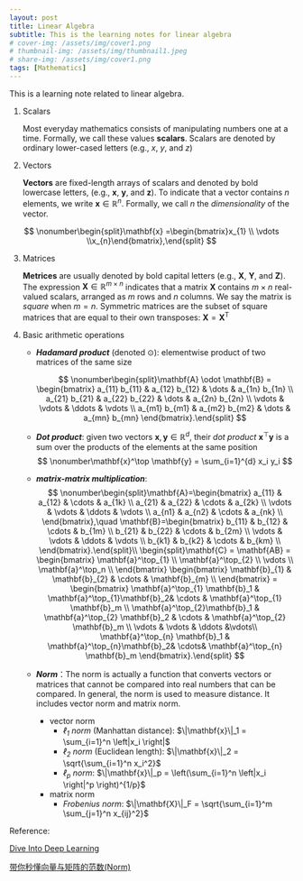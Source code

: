 ```yaml
---
layout: post
title: Linear Algebra
subtitle: This is the learning notes for linear algebra 
# cover-img: /assets/img/cover1.png
# thumbnail-img: /assets/img/thumbnail1.jpeg
# share-img: /assets/img/cover1.png
tags: [Mathematics]
---
```


This is a learning note related to linear algebra. 



1. Scalars

   Most everyday mathematics consists of manipulating numbers one at a time. Formally, we call these values **scalars**. Scalars are denoted by ordinary lower-cased letters (e.g., $x$, $y$, and $z$) 

2. Vectors

   **Vectors** are fixed-length arrays of scalars and denoted by bold lowercase letters, (e.g., $\mathbf{x}$, $\mathbf{y}$, and $\mathbf{z}$). To indicate that a vector contains $n$ elements, we write $\mathbf{x}\in \mathbb{R}^n$. Formally, we call $n$ the *dimensionality* of the vector.


$$
\nonumber\begin{split}\mathbf{x} =\begin{bmatrix}x_{1}  \\ \vdots  \\x_{n}\end{bmatrix},\end{split}
$$


3. Matrices

   **Metrices** are usually denoted by bold capital letters (e.g., $\mathbf{X}$, $\mathbf{Y}$, and $\mathbf{Z}$). The expression $\mathbf{X}\in \mathbb{R}^{m\times n}$ indicates that a matrix $\mathbf{X}$ contains $m\times n$ real-valued scalars, arranged as $m$ rows and $n$ columns. We say the matrix is *square*  when $m=n$. Symmetric matrices are the subset of square matrices that are equal to their own transposes: $\mathbf{X} = \mathbf{X}^\text{T}$

4. Basic arithmetic operations

   * ***Hadamard product*** (denoted $\odot$): elementwise product of two matrices of the same size

     
     $$
     \nonumber\begin{split}\mathbf{A} \odot \mathbf{B} =
     \begin{bmatrix}
         a_{11}  b_{11} & a_{12}  b_{12} & \dots  & a_{1n}  b_{1n} \\
         a_{21}  b_{21} & a_{22}  b_{22} & \dots  & a_{2n}  b_{2n} \\
         \vdots & \vdots & \ddots & \vdots \\
         a_{m1}  b_{m1} & a_{m2}  b_{m2} & \dots  & a_{mn}  b_{mn}
     \end{bmatrix}.\end{split}
     $$

   * ***Dot product***: given two vectors $\mathbf{x}, \mathbf{y} \in \mathbb{R}^d$, their *dot product* $\mathbf{x}^\top \mathbf{y}$ is a sum over the products of the elements at the same position
     $$
     \nonumber\mathbf{x}^\top \mathbf{y} = \sum_{i=1}^{d} x_i y_i
     $$

   * ***matrix-matrix multiplication***: 
     $$
     \nonumber\begin{split}\mathbf{A}=\begin{bmatrix}
      a_{11} & a_{12} & \cdots & a_{1k} \\
      a_{21} & a_{22} & \cdots & a_{2k} \\
     \vdots & \vdots & \ddots & \vdots \\
      a_{n1} & a_{n2} & \cdots & a_{nk} \\
     \end{bmatrix},\quad
     \mathbf{B}=\begin{bmatrix}
      b_{11} & b_{12} & \cdots & b_{1m} \\
      b_{21} & b_{22} & \cdots & b_{2m} \\
     \vdots & \vdots & \ddots & \vdots \\
      b_{k1} & b_{k2} & \cdots & b_{km} \\
     \end{bmatrix}.\end{split}\\
     \begin{split}\mathbf{C} = \mathbf{AB} = \begin{bmatrix}
     \mathbf{a}^\top_{1} \\
     \mathbf{a}^\top_{2} \\
     \vdots \\
     \mathbf{a}^\top_n \\
     \end{bmatrix}
     \begin{bmatrix}
      \mathbf{b}_{1} & \mathbf{b}_{2} & \cdots & \mathbf{b}_{m} \\
     \end{bmatrix}
     = \begin{bmatrix}
     \mathbf{a}^\top_{1} \mathbf{b}_1 & \mathbf{a}^\top_{1}\mathbf{b}_2& \cdots & \mathbf{a}^\top_{1} \mathbf{b}_m \\
      \mathbf{a}^\top_{2}\mathbf{b}_1 & \mathbf{a}^\top_{2} \mathbf{b}_2 & \cdots & \mathbf{a}^\top_{2} \mathbf{b}_m \\
      \vdots & \vdots & \ddots &\vdots\\
     \mathbf{a}^\top_{n} \mathbf{b}_1 & \mathbf{a}^\top_{n}\mathbf{b}_2& \cdots& \mathbf{a}^\top_{n} \mathbf{b}_m
     \end{bmatrix}.\end{split}
     $$

   * ***Norm***：The norm is actually a function that converts vectors or matrices that cannot be compared into real numbers that can be compared. In general, the norm is used to measure distance. It includes vector norm and matrix norm.

     * vector norm
       * *$\ell_1$ norm* (Manhattan distance): $\|\mathbf{x}\|_1 = \sum_{i=1}^n \left|x_i \right|$
       * *$\ell_2$ norm* (Euclidean length): $\|\mathbf{x}\|_2 = \sqrt{\sum_{i=1}^n x_i^2}$
       * *$\ell_p$ norm*: $\|\mathbf{x}\|_p = \left(\sum_{i=1}^n \left|x_i \right|^p \right)^{1/p}$
     * matrix norm
       *  *Frobenius norm*: $\|\mathbf{X}\|_F = \sqrt{\sum_{i=1}^m \sum_{j=1}^n x_{ij}^2}$



Reference: 

[Dive Into Deep Learning](https://d2l.ai/chapter_preliminaries/linear-algebra.html)

[带你秒懂向量与矩阵的范数(Norm)](https://blog.csdn.net/weixin_43660703/article/details/108422077)
